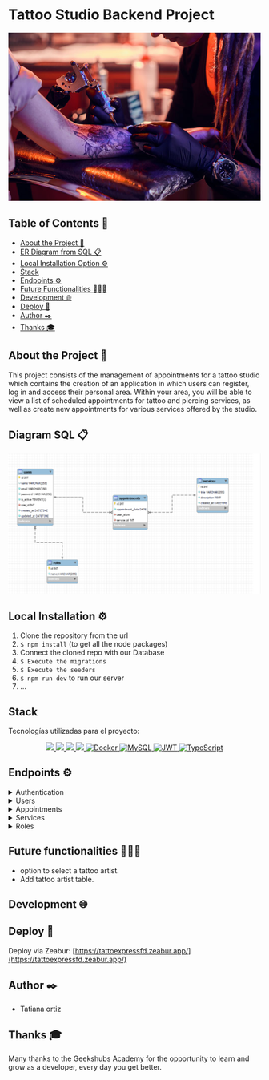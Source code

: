 #  Tattoo Studio Backend Project 
 
 <img src="./img/tatuador.jpg">


## Table of Contents 📝
- [About the Project 📁](#about-the-project-📁)
- [ER Diagram from SQL 📋](#er-diagram-from-sql-📋)
- [Local Installation Option ⚙️](#local-installation-option-⚙️)
- [Stack](#stack)
- [Endpoints ⚙️](#endpoints-⚙️)
- [Future Functionalities 👨🏻‍💻](#future-functionalities-👨🏻‍💻)
- [Development 🌐](#development-🌐)
-  [Deploy 🚀](#deploy-🚀)
- [Author ✒️](#author-✒️)
- [Thanks 🎓](#thanks-🎓)

## About the Project 📁
This project consists of the management of appointments for a tattoo studio which contains the creation of an application in which users can register, log in and access their personal area. Within your area, you will be able to view a list of scheduled appointments for tattoo and piercing services, as well as create new appointments for various services offered by the studio.


##  Diagram SQL 📋
<img src="./img/msql.png">


## Local Installation  ⚙️

1. Clone the repository from the url
2. `$ npm install` (to get all the node packages)
3. Connect the cloned repo with our Database
4. `$ Execute the migrations`
5. `$ Execute the seeders`
6. `$ npm run dev` to run our server
7. ...

## Stack
Tecnologías utilizadas para el proyecto:
<div align="center">
<a href="https://www.expressjs.com/">
    <img src= "https://img.shields.io/badge/express.js-%23404d59.svg?style=for-the-badge&logo=express&logoColor=%2361DAFB"/>
</a>
<a href="https://typescriptlang.org">
     <img src= "https://img.shields.io/badge/TypeScript-007ACC?style=for-the-badge&logo=typescript&logoColor=white" />
</a>    
<a href="https://nodejs.org/es/">
    <img src= "https://img.shields.io/badge/node.js-026E00?style=for-the-badge&logo=node.js&logoColor=white"/>
</a>
<a href="https://developer.mozilla.org/es/docs/Web/JavaScript">
    <img src= "https://img.shields.io/badge/javascipt-EFD81D?style=for-the-badge&logo=javascript&logoColor=black"/>
</a>
<a href="">
<img src="https://img.shields.io/badge/Docker-2496ED?style=for-the-badge&logo=docker&logoColor=white" alt="Docker" />
</a>
<a href="">
    <img src="https://img.shields.io/badge/MySQL-4479A1?style=for-the-badge&logo=mysql&logoColor=white" alt="MySQL" />
</a>
<a href="">
    <img src="https://img.shields.io/badge/JWT-000000?style=for-the-badge&logo=jsonwebtokens&logoColor=white" alt="JWT" />
</a>
<a href="">
    <img src="https://img.shields.io/badge/bcrypt-3178C6?style=for-the-badge&" alt="TypeScript" />
</a>
 </div>

 ## Endpoints ⚙️

<details>
<summary>Authentication</summary>

- AUTH

  - REGISTER

          POST http://localhost:4000/api/auth/register

    body:

    ```js
        {
            "email": "tatiana@tatiana.com",
            "password": "123456789"
        }
    ```

  - LOGIN

          POST http://localhost:4000/api/auth/login

    body:

    ```js
        {
            "email": "tatiana@tatiana.com",
            "password": "123456789"
        }
    ```

      </details>
      <details>

<summary>Users</summary>

- USERS

      - GET ALL USERS (IsSuperAdmin)

              GET http://localhost:4000/api/users

          auth:
          ```
          your token

          ```

       - SHOW USER PROFILE

              GET http://localhost:4000/api/users/profile

          auth:
          ```
          your token

          ```

      - CHANGE PROFILE INFO

              PUT http://localhost:4000/api/users/profile

          auth:
          ```
          your token

          ```
          body:
          ``` js
              {
                  the information you want to modify
              }
          ```

    

</details>

<details>

<summary>Appointments</summary>

- APPOINTMENTS

      - CREATE APPOINTMENT

              POST http://localhost:4000/api/appointments

          auth:
          ```
          your token
          ```
          body:
          ``` js
              {
                  "appointment_date": "2024/05/01",
                  "service_id": "3"
              }
          ```

      - UPDATE USER APPOINTMENT

              PUT http://localhost:4000/api/appointments

          auth:
          ```
          your token
          ```
          body:
          ``` js
              {
                
                  "id": 2,
                 "appointment_date": "(fecha new cita)"
                  
              }
          ```

          - RETRIEVE APPOINTMENT BY ID

              GET http://localhost:4000/api/appointments/:id

          auth:
          ```
          your token
          ```
          body:
          ``` js
              {
                  "id": 3
              }
          ```

          - SHOW USER APPOINTMENTS

              GET http://localhost:4000/api/appointments/scheduled

          auth:
          ```
          your token
          ```

         

  </details>

<details>

<summary> Services </summary>

- SERVICES

  - CREATE SERVICE ( isSuperadmin)
    POST http://localhost:4000/api/services

        auth:
        ```
        your token
        ```
        body:
        ``` js
            {
                "service_name": "Name what I want the service to be called",
                "description": "color and shape that there is a tattoo......"
            }
        ```

    - SEE ALL SERVICES

            GET http://localhost:4000/api/services

      auth:

      ```
      your token
      ```

    - UPDATE SERVICE ( admin)

            PUT http://localhost:4000/api/services/:id

      auth:

      ```
      your token
      ```

      body:

      ```js
          {
              "id": 3,
              "description": "atto tatto"
          }
      ```

    - DELETE SERVICE BY ID

           GET http://localhost:4000/api/services/:id

      auth:

      ```
      your token
      ```

      body:

      ```js
          {
              "id": 3
          }
      ```

  </details>

<details>

<summary> Roles </summary>

- ROLES

  - SEE ALL ROLES ( isadmin)

            GET http://localhost:4000/api/roles

        auth:
        ```
        your token
        ```

  - CREATE ROLE (isadmin)
    POST http://localhost:4000/api/roles

        auth:
        ```
        your token
        ```
        body:
        ``` js
            {
                "id": 3,
                "name": "caro"
            }
        ```

    - UPDATE ROLE (isadmin)

            PUT http://localhost:4000/api/roles/update/:id

      auth:

      ```
      your token
      ```

      body:

      ```js
          {
              "id": 2,
              "infupdate": "blablabla"
          }
      ```

    - DELETE ROLE (isAdmin)

           DELETE http://localhost:4000/api/roles/delete

      auth:

      ```
      your token
      ```

      body:

      ```js
          {
              "name": superAdmin
          }
      ```

  </details>
 

 ## Future functionalities 👨🏻‍💻
- option to select a tattoo artist.
- Add tattoo artist table.

## Development 🌐

 ## Deploy 🚀
Deploy via Zeabur: [https://tattoexpressfd.zeabur.app/](https://tattoexpressfd.zeabur.app/) <br>

## Author ✒️

- Tatiana ortiz


## Thanks 🎓

Many thanks to the Geekshubs Academy for the opportunity to learn and grow as a developer, every day you get better.
